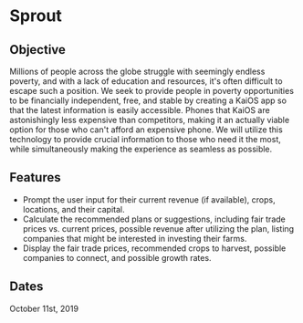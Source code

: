# Sprout

## Objective
Millions of people across the globe struggle with seemingly endless poverty, and with a lack of education and resources, it's often difficult to escape such a position. We seek to provide people in poverty opportunities to be financially independent, free, and stable by creating a KaiOS app so that the latest information is easily accessible. Phones that KaiOS are astonishingly less expensive than competitors, making it an actually viable option for those who can't afford an expensive phone. We will utilize this technology to provide crucial information to those who need it the most, while simultaneously making the experience as seamless as possible.

## Features
- Prompt the user input for their current revenue (if available), crops, locations, and their capital. 
- Calculate the recommended plans or suggestions, including fair trade prices vs. current prices, possible revenue after utilizing the plan, listing companies that might be interested in investing their farms.
- Display the fair trade prices, recommended crops to harvest, possible companies to connect, and possible growth rates.

## Dates
October 11st, 2019
